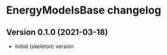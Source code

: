 # EnergyModelsBase changelog

Version 0.1.0 (2021-03-18)
--------------------------
* Initial (skeleton) version
